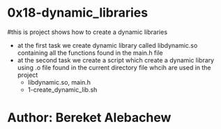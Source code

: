
# 0x18-dynamic_libraries
#this is project shows how to create a dynamic libraries
* at the first task we create  dynamic library called libdynamic.so containing all the functions found in the main.h file
* at the second task we create a script which create a dynamic library using .o file found in the current directory
    file whcih are used in the project   
     * libdynamic.so, main.h
     *  1-create_dynamic_lib.sh
# Author: Bereket Alebachew
